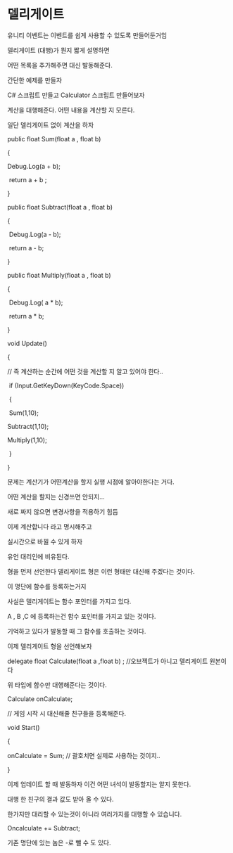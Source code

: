 # 델리게이트

유니티 이벤트는 이벤트를 쉽게 사용할 수 있도록 만들어둔거임



델리게이트 (대행)가 뭔지 짧게 설명하면 

어떤 목록을 추가해주면 대신 발동해준다.



간단한 예제를 만들자



C# 스크립트 만들고 Calculator 스크립트 만들어보자



계산을 대행해준다. 어떤 내용을 계산할 지 모른다.



일단 델리게이트 없이 계산을 하자



public float Sum(float a , float b)

{

   Debug.Log(a + b);

​	return a + b ;

}

public float Subtract(float a , float b)

{

​	Debug.Log(a - b);

​	return a - b;

}



public float Multiply(float a , float b)

{

​	Debug.Log( a * b);

​	return a * b;

}



void Update()

{



// 즉 계산하는 순간에 어떤 것을 계산할 지 알고 있어야 한다..

​	if (Input.GetKeyDown(KeyCode.Space))

​	{

​		Sum(1,10);

Subtract(1,10);

Multiply(1,10);

​	}

}



문제는 계산기가 어떤계산을 할지 실행 시점에 알아야한다는 거다.

어떤 계산을 할지는 신경쓰면 안되지...

새로 짜지 않으면 변경사항을 적용하기 힘듬



이제 계산합니다 라고 명시해주고

실시간으로 바뀔 수 있게 하자



유언 대리인에 비유된다.



형을 먼저 선언한다 델리게이트 형은 이런 형태만 대신해 주겠다는 것이다.



이 명단에 함수를 등록하는거지



사실은 델리게이트는 함수 포인터를 가지고 있다.

A , B ,C 에 등록하는건 함수 포인터를 가지고 있는 것이다.

기억하고 있다가 발동할 때 그 함수를 호출하는 것이다.



이제 델리게이트 형을 선언해보자

delegate float Calculate(float a ,float b) ; //오브젝트가 아니고 델리게이트 원본이다

위 타입에 함수만 대행해준다는 것이다.

Calculate onCalculate;



// 게임 시작 시 대신해줄 친구들을 등록해준다.

void Start()

{

onCalculate = Sum; // 괄호치면 실제로 사용하는 것이지..

}

이제 업데이트 할 때 발동하자 이건 어떤 녀석이 발동할지는 알지 못한다.



대행 한 친구의 결과 값도 받아 올 수 있다.



한가지만 대리할 수 있는것이 아니라 여러가지를 대행할 수 있습니다.

Oncalculate += Subtract;

기존 명단에 있는 놈은 -로 뺄 수 도 있다.





